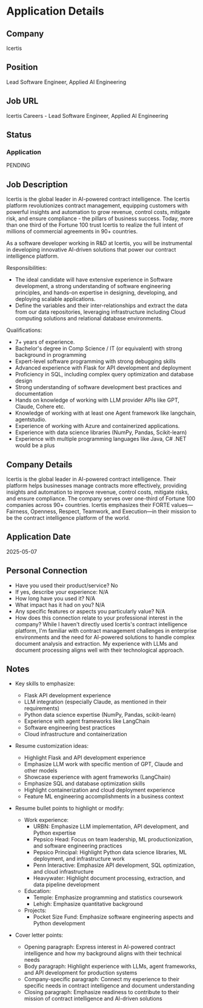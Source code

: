 # Application Details

## Company
Icertis

## Position
Lead Software Engineer, Applied AI Engineering

## Job URL
Icertis Careers - Lead Software Engineer, Applied AI Engineering

## Status
### Application
PENDING

## Job Description
Icertis is the global leader in AI-powered contract intelligence. The Icertis platform revolutionizes contract management, equipping customers with powerful insights and automation to grow revenue, control costs, mitigate risk, and ensure compliance - the pillars of business success. Today, more than one third of the Fortune 100 trust Icertis to realize the full intent of millions of commercial agreements in 90+ countries.

As a software developer working in R&D at Icertis, you will be instrumental in developing innovative AI-driven solutions that power our contract intelligence platform.

Responsibilities:
- The ideal candidate will have extensive experience in Software development, a strong understanding of software engineering principles, and hands-on expertise in designing, developing, and deploying scalable applications.
- Define the variables and their inter-relationships and extract the data from our data repositories, leveraging infrastructure including Cloud computing solutions and relational database environments.

Qualifications:
- 7+ years of experience.
- Bachelor's degree in Comp Science / IT (or equivalent) with strong background in programming
- Expert-level software programming with strong debugging skills
- Advanced experience with Flask for API development and deployment
- Proficiency in SQL, including complex query optimization and database design
- Strong understanding of software development best practices and documentation
- Hands on knowledge of working with LLM provider APIs like GPT, Claude, Cohere etc.
- Knowledge of working with at least one Agent framework like langchain, agentstudio.
- Experience of working with Azure and containerized applications.
- Experience with data science libraries (NumPy, Pandas, Scikit-learn)
- Experience with multiple programming languages like Java, C# .NET would be a plus

## Company Details
Icertis is the global leader in AI-powered contract intelligence. Their platform helps businesses manage contracts more effectively, providing insights and automation to improve revenue, control costs, mitigate risks, and ensure compliance. The company serves over one-third of Fortune 100 companies across 90+ countries. Icertis emphasizes their FORTE values—Fairness, Openness, Respect, Teamwork, and Execution—in their mission to be the contract intelligence platform of the world.

## Application Date
2025-05-07

## Personal Connection
- Have you used their product/service? No
- If yes, describe your experience: N/A
- How long have you used it? N/A
- What impact has it had on you? N/A
- Any specific features or aspects you particularly value? N/A
- How does this connection relate to your professional interest in the company? While I haven't directly used Icertis's contract intelligence platform, I'm familiar with contract management challenges in enterprise environments and the need for AI-powered solutions to handle complex document analysis and extraction. My experience with LLMs and document processing aligns well with their technological approach.

## Notes
- Key skills to emphasize:
  - Flask API development experience
  - LLM integration (especially Claude, as mentioned in their requirements)
  - Python data science expertise (NumPy, Pandas, scikit-learn)
  - Experience with agent frameworks like LangChain
  - Software engineering best practices
  - Cloud infrastructure and containerization

- Resume customization ideas:
  - Highlight Flask and API development experience
  - Emphasize LLM work with specific mention of GPT, Claude and other models
  - Showcase experience with agent frameworks (LangChain)
  - Emphasize SQL and database optimization skills
  - Highlight containerization and cloud deployment experience
  - Feature ML engineering accomplishments in a business context
  
- Resume bullet points to highlight or modify:
  - Work experience:
    - URBN: Emphasize LLM implementation, API development, and Python expertise
    - Pepsico Head: Focus on team leadership, ML productionization, and software engineering practices
    - Pepsico Principal: Highlight Python data science libraries, ML deployment, and infrastructure work
    - Penn Interactive: Emphasize API development, SQL optimization, and cloud infrastructure
    - Heavywater: Highlight document processing, extraction, and data pipeline development
  - Education:
    - Temple: Emphasize programming and statistics coursework
    - Lehigh: Emphasize quantitative background
  - Projects:
    - Pocket Size Fund: Emphasize software engineering aspects and Python development

- Cover letter points:
  - Opening paragraph: Express interest in AI-powered contract intelligence and how my background aligns with their technical needs
  - Body paragraph: Highlight experience with LLMs, agent frameworks, and API development for production systems
  - Company-specific paragraph: Connect my experience to their specific needs in contract intelligence and document understanding
  - Closing paragraph: Emphasize readiness to contribute to their mission of contract intelligence and AI-driven solutions
